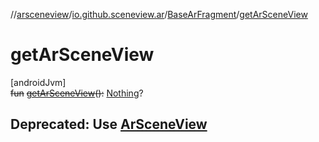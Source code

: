 //[arsceneview](../../../index.md)/[io.github.sceneview.ar](../index.md)/[BaseArFragment](index.md)/[getArSceneView](get-ar-scene-view.md)

# getArSceneView

[androidJvm]\
~~fun~~ [~~getArSceneView~~](get-ar-scene-view.md)~~(~~~~)~~~~:~~ [Nothing](https://kotlinlang.org/api/latest/jvm/stdlib/kotlin/-nothing/index.html)?

##  Deprecated: Use [ArSceneView](../-ar-scene-view/index.md)
